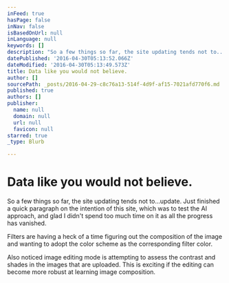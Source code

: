 ```yaml
---
inFeed: true
hasPage: false
inNav: false
isBasedOnUrl: null
inLanguage: null
keywords: []
description: "So a few things so far, the site updating tends not to...update. Just finished a quick paragraph on the intention of this site, which was to test the AI approach, and glad I didn't spend too much time on it as all the progress has vanished. "
datePublished: '2016-04-30T05:13:52.066Z'
dateModified: '2016-04-30T05:13:49.573Z'
title: Data like you would not believe.
author: []
sourcePath: _posts/2016-04-29-c8c76a13-514f-4d9f-af15-7021afd770f6.md
published: true
authors: []
publisher:
  name: null
  domain: null
  url: null
  favicon: null
starred: true
_type: Blurb

---
```

# Data like you would not believe.

So a few things so far, the site updating tends not to...update. Just finished a quick paragraph on the intention of this site, which was to test the AI approach, and glad I didn't spend too much time on it as all the progress has vanished. 

Filters are having a heck of a time figuring out the composition of the image and wanting to adopt the color scheme as the corresponding filter color. 

Also noticed image editing mode is attempting to assess the contrast and shades in the images that are uploaded. This is exciting if the editing can become more robust at learning image composition.
